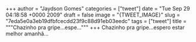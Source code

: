
+++
author = "Jaydson Gomes"
categories = ["tweet"]
date = "Tue Sep 29 04:18:58 +0000 2009"
draft = false
image = "{TWEET_IMAGE}"
slug = "7eda5e0a3eb19dfbfcecdd23f9c88d91eb03eedc"
tags = ["tweet"]
title = """Chazinho pra gripe...espe..."""
+++
Chazinho pra gripe...espero estar melhor amanhã...
